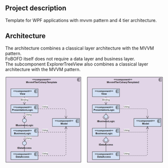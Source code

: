 

## Project description
Template for WPF applications with mvvm pattern and 4 tier architecture. 


## Architecture

The architecture combines a classical layer architecture with the MVVM pattern.  
FoBOFD itself does not require a data layer and business layer.  
The subcomponent ExplorerTreeView also combines a classical layer architecture with the MVVM pattern.  

![Architecture](GitHubResources/Mvvm4TierCsharpTemplates.png)  
